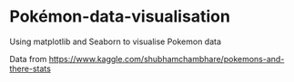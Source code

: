 # Pokémon-data-visualisation
Using matplotlib and Seaborn to visualise Pokemon data


Data from https://www.kaggle.com/shubhamchambhare/pokemons-and-there-stats

